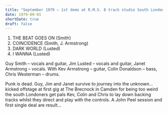 ```yaml
---
title: "September 1979 – 1st demo at R.M.S. 8 track studio South London"
date: 1979-09-01
shortDate: true
draft: false
---
```


1. THE BEAT GOES ON (Smith)
1. COINCIDENCE (Smith, J. Armstrong)
1. DARK WORLD (Lusted)
1. I WANNA (Lusted)

Guy Smith – vocals and guitar, Jim Lusted – vocals and guitar, Janet Armstrong – vocals. With Kev Armstrong – guitar, Colin Donaldson – bass, Chris Westerman – drums.

Punk is dead. Guy, Jim and Janet survive to journey into the unknown… kicked offstage at first gig at The Brecnock in Camden for being too weird the south Londoners get pals Kev, Colin and Chris to lay down backing tracks whilst they direct and play with the controls. A John Peel session and first single deal are result…